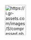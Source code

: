 <a href="https://www.goodreads.com/book/show/55339408-noise">
         <img alt="https://i.gr-assets.com/images/S/compressed.photo.goodreads.com/books/1617709587l/55339408.jpg"
         width=70" height="100">
      </a>
